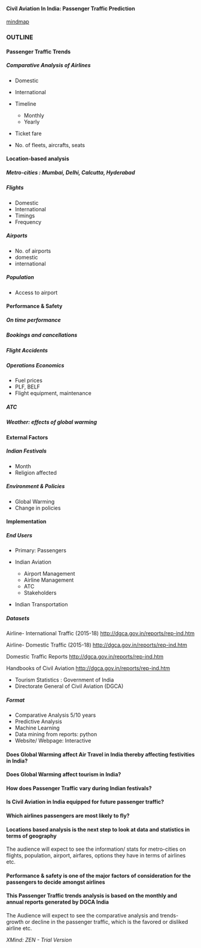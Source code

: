 #### Civil Aviation In India: Passenger Traffic Prediction
[mindmap](https://github.com/aaditirokade/thesis/blob/master/mindmap/CivilAviationIndia_PassengerTraffic_Prediction.png)

### OUTLINE
#### Passenger Traffic Trends

#####  Comparative Analysis of Airlines

- Domestic
- International
- Timeline

	- Monthly
	- Yearly

- Ticket fare
- No. of fleets, aircrafts, seats

#### Location-based analysis

##### Metro-cities : Mumbai, Delhi, Calcutta, Hyderabad

##### Flights

- Domestic
- International
- Timings
- Frequency

##### Airports

- No. of airports
- domestic
- international

##### Population

- Access to airport

#### Performance & Safety

##### On time performance

##### Bookings and cancellations

##### Flight Accidents

##### Operations Economics

- Fuel prices
- PLF, BELF
- Flight equipment, maintenance

##### ATC

##### Weather: effects of global warming

#### External Factors

##### Indian Festivals

- Month
- Religion affected

##### Environment & Policies

- Global Warming
- Change in policies

#### Implementation

##### End Users

- Primary: Passengers
- Indian Aviation

	- Airport Management
	- Airline Management
	- ATC
	- Stakeholders

- Indian Transportation

##### Datasets

Airline- International Traffic (2015-18)
http://dgca.gov.in/reports/rep-ind.htm

Airline- Domestic Traffic (2015-18)
http://dgca.gov.in/reports/rep-ind.htm

Domestic Traffic Reports
http://dgca.gov.in/reports/rep-ind.htm

Handbooks of Civil Aviation
http://dgca.gov.in/reports/rep-ind.htm

-  Tourism Statistics : Government  of India
- Directorate General of Civil Aviation (DGCA)

##### Format

- Comparative Analysis 5/10 years
- Predictive Analysis
- Machine Learning
- Data mining from reports: python
- Website/ Webpage: Interactive

#### Does Global Warming affect Air Travel in India thereby affecting festivities in India?

#### Does Global Warming affect tourism in India?

#### How does Passenger Traffic vary during Indian festivals?

#### Is Civil Aviation in India equipped for future passenger traffic?

#### Which airlines passengers are most likely to fly?

#### Locations based analysis is the next step to look at data and statistics in terms of geography

The audience will expect to see the information/ stats  for metro-cities on flights, population, airport, airfares, options they have in terms of airlines etc.

#### Performance & safety  is one of the major factors of consideration for the passengers to decide amongst airlines

#### This Passenger Traffic trends analysis is based on the monthly and annual reports generated by DGCA India 

The Audience will expect to see the comparative analysis and trends- growth or decline in the passenger traffic, which is the favored or disliked airline etc.

*XMind: ZEN - Trial Version*
